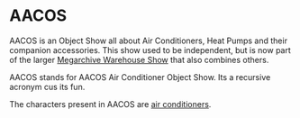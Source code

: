 # AACOS

AACOS is an Object Show all about Air Conditioners, Heat Pumps and their companion accessories. This show used to be independent, but is now part of the larger [Megarchive Warehouse Show](Megarchive%20Warehouse%20Show.md) that also combines others.

AACOS stands for AACOS Air Conditioner Object Show. Its a recursive acronym cus its fun.

The characters present in AACOS are [air conditioners](../Characters/Species/Air%20Conditioners.md).